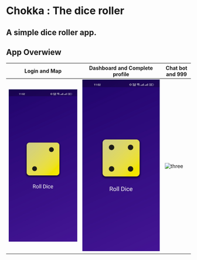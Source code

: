 # Chokka : The dice roller 
## A simple dice roller app.




## App Overwiew
| Login and Map | Dashboard and Complete profile| Chat bot and 999|
| --- | --- | --- |
| ![one](/images/1.jpg) | ![two](/images/2.jpg) | ![three](/images/3jpg) |
